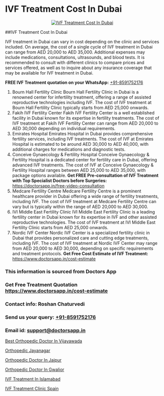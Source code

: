 # IVF Treatment Cost In Dubai

<p align="center">
  <a href="https://doctorsapp.in/treatment/ivf-treatment">
    <img src="https://doctorsapp.co.in/uploads/treatment_image/ICSI.jpg" alt="IVF Treatment Cost In Dubai">
  </a>
</p>
##IVF Treatment Cost In Dubai

IVF treatment in Dubai can vary in cost depending on the clinic and services included. On average, the cost of a single cycle of IVF treatment in Dubai can range from AED 20,000 to AED 35,000. Additional expenses may include medications, consultations, ultrasounds, and blood tests. It is recommended to consult with different clinics to compare prices and services offered, as well as to inquire about any insurance coverage that may be available for IVF treatment in Dubai.

**FREE IVF Treatment quotation on your WhatsApp:**  [+91-8591752176](https://api.whatsapp.com/send?phone=8591752176)

1) Bourn Hall Fertility Clinic
Bourn Hall Fertility Clinic in Dubai is a renowned center for infertility treatment, offering a range of assisted reproductive technologies including IVF. The cost of IVF treatment at Bourn Hall Fertility Clinic typically starts from AED 25,000 onwards.
2) Fakih IVF Fertility Center
Fakih IVF Fertility Center is a well established facility in Dubai known for its expertise in fertility treatments. The cost of IVF treatment at Fakih IVF Fertility Center can range from AED 20,000 to AED 30,000 depending on individual requirements.
3) Emirates Hospital
Emirates Hospital in Dubai provides comprehensive fertility services, including IVF treatments. The cost of IVF at Emirates Hospital is estimated to be around AED 30,000 to AED 40,000, with additional charges for medications and diagnostic tests.
4) Conceive Gynaecology & Fertility Hospital
Conceive Gynaecology & Fertility Hospital is a dedicated center for fertility care in Dubai, offering advanced IVF treatments. The cost of IVF at Conceive Gynaecology & Fertility Hospital ranges between AED 25,000 to AED 35,000, with package options available.
**Get FREE Pre-consultation of IVF Treatment with Top Specialist Doctors before Surgeries:** https://doctorsapp.in/free-video-consultation
5) Medcare Fertility Centre
Medcare Fertility Centre is a prominent healthcare provider in Dubai offering a wide range of fertility treatments, including IVF. The cost of IVF treatment at Medcare Fertility Centre can vary but is typically within the range of AED 20,000 to AED 30,000.
6) IVI Middle East Fertility Clinic
IVI Middle East Fertility Clinic is a leading fertility center in Dubai known for its expertise in IVF and other assisted reproductive technologies. The cost of IVF treatment at IVI Middle East Fertility Clinic starts from AED 25,000 onwards.
7) Nordic IVF Center
Nordic IVF Center is a specialized fertility clinic in Dubai that provides personalized care and cutting edge treatments, including IVF. The cost of IVF treatment at Nordic IVF Center may range from AED 20,000 to AED 30,000, depending on specific requirements and treatment protocols.
**Get Free Cost Estimate of IVF Treatment:** https://www.doctorsapp.in/cost-estimate

### This information is sourced from Doctors App 
### Get Free Treatment Quotation https://www.doctorsapp.in/cost-estimate
### Contact info: Roshan Chaturvedi 
### Send us your query: [+91-8591752176](https://api.whatsapp.com/send?phone=8591752176) 
### Email id: support@doctorsapp.in

[Best Orthopedic Doctor In Vijayawada](https://www.linkedin.com/pulse/best-orthopedic-doctor-vijayawada-doctorsappin-ocfjc?trackingId=iMTGOvJ5%2F3111D3R3YOhrg%3D%3D&lipi=urn%3Ali%3Apage%3Ad_flagship3_company_admin%3BcTUR6naWQkWjeA%2BR15noZQ%3D%3D)

[Orthopedic Jayanagar](https://www.linkedin.com/pulse/orthopedic-jayanagar-doctorsapp-united-arab-emirates-cjahe?trackingId=z%2F9RhkdBa7aXTeVt1%2FmZ%2Bg%3D%3D&lipi=urn%3Ali%3Apage%3Ad_flagship3_company_admin%3BSXrbBuk4SwWZ8nIcZ2zSvw%3D%3D)

[Orthopedic Doctor In Jaipur](https://medium.com/@vimalrana22/orthopedic-doctor-in-jaipur-cab5aa22cd63)

[Orthopedic Doctor In Gwalior](https://medium.com/@vimalrana22/orthopedic-doctor-in-gwalior-db56315fa585)

[IVF Treatment In Islamabad](https://doctors-apps.github.io/doctorsapp/ivf-treatment-in-islamabad)

[IVF Treatment Clinic Spain](https://doctors-apps.github.io/doctorsapp/ivf-treatment-clinic-spain)

